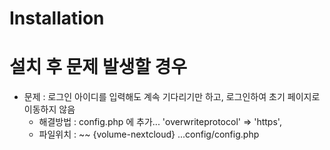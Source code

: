 # Installation 

# 설치 후 문제 발생할 경우
- 문제 : 로그인 아이디를 입력해도 계속 기다리기만 하고, 로그인하여 초기 페이지로 이동하지 않음
  - 해결방법 : config.php 에 추가...  'overwriteprotocol' => 'https',
  - 파일위치 : ~~ {volume-nextcloud} ...config/config.php

